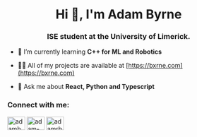 <h1 align="center">Hi 👋, I'm Adam Byrne</h1>
<h3 align="center">ISE student at the University of Limerick.</h3>




- 🌱 I’m currently learning **C++ for ML and Robotics**

- 👨‍💻 All of my projects are available at [https://bxrne.com](https://bxrne.com)

- 💬 Ask me about **React, Python and Typescript**




<h3 align="left">Connect with me:</h3>
<p align="left">
<a href="https://twitter.com/adambxrne" target="blank"><img align="center" src="https://raw.githubusercontent.com/rahuldkjain/github-profile-readme-generator/master/src/images/icons/Social/twitter.svg" alt="adambxrne" height="30" width="40" /></a>
<a href="https://linkedin.com/in/adam-byrne-3a752a1b8" target="blank"><img align="center" src="https://raw.githubusercontent.com/rahuldkjain/github-profile-readme-generator/master/src/images/icons/Social/linked-in-alt.svg" alt="adam-byrne-3a752a1b8" height="30" width="40" /></a>
<a href="https://kaggle.com/adamrbyrne" target="blank"><img align="center" src="https://raw.githubusercontent.com/rahuldkjain/github-profile-readme-generator/master/src/images/icons/Social/kaggle.svg" alt="adamrbyrne" height="30" width="40" /></a>
</p>
